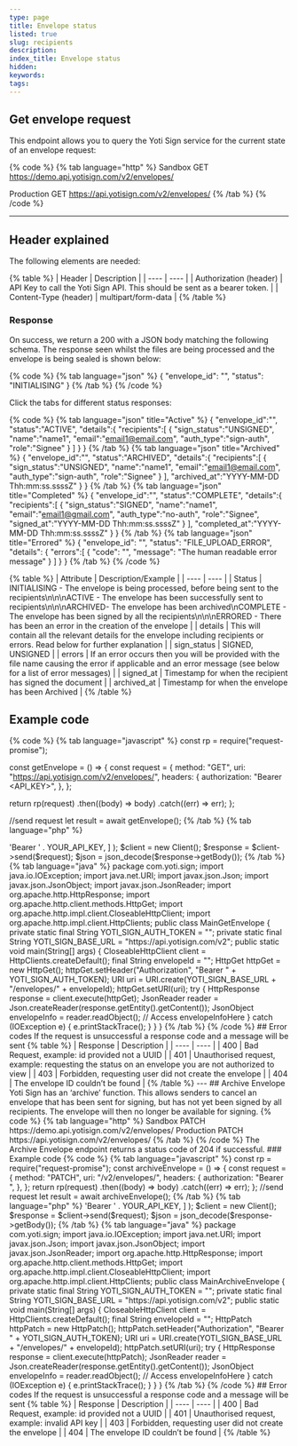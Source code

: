 ```yaml
---
type: page
title: Envelope status
listed: true
slug: recipients
description: 
index_title: Envelope status
hidden: 
keywords: 
tags: 
---
```


## Get envelope request

This endpoint allows you to query the Yoti Sign service for the current state of an envelope request:

{% code %}
{% tab language="http" %}
Sandbox GET https://demo.api.yotisign.com/v2/envelopes/<envelopeId>

Production GET https://api.yotisign.com/v2/envelopes/<envelopeId>
{% /tab %}
{% /code %}

---

## Header explained

The following elements are needed:

{% table %}
| Header | Description | 
| ---- | ---- | 
| Authorization (header) | API Key to call the Yoti Sign API. This should be sent as a bearer token. | 
| Content-Type (header) | multipart/form-data | 
{% /table %}

### Response

On success, we return a 200 with a JSON body matching the following schema. The response seen whilst the files are being processed and the envelope is being sealed is shown below:

{% code %}
{% tab language="json" %}
{
    "envelope_id": "<envelopeId>",
    "status": "INITIALISING"
}
{% /tab %}
{% /code %}

Click the tabs for different status responses:

{% code %}
{% tab language="json" title="Active" %}
{
   "envelope_id":"<envelopeId>",
   "status":"ACTIVE",
   "details":{
      "recipients":[
         {
            "sign_status":"UNSIGNED",
            "name":"name1",
            "email":"email1@email.com",
            "auth_type":"sign-auth",
            "role":"Signee"
         }
      ]
   }
}
{% /tab %}
{% tab language="json" title="Archived" %}
{
   "envelope_id":"<env id>",
   "status":"ARCHIVED",
   "details":{
      "recipients":[
         {
            "sign_status":"UNSIGNED",
            "name":"name1",
            "email":"email1@email.com",
            "auth_type":"sign-auth",
            "role":"Signee"
         }
      ],
      "archived_at":"YYYY-MM-DD Thh:mm:ss.ssssZ"
   }
}
{% /tab %}
{% tab language="json" title="Completed" %}
{
   "envelope_id":"<envelopeId>",
   "status":"COMPLETE",
   "details":{
      "recipients":[
         {
            "sign_status":"SIGNED",
            "name":"name1",
            "email":"email1@gmail.com",
            "auth_type":"no-auth",
            "role":"Signee",
            "signed_at":"YYYY-MM-DD Thh:mm:ss.ssssZ"
         }
      ],
      "completed_at":"YYYY-MM-DD Thh:mm:ss.ssssZ"
   }
}
{% /tab %}
{% tab language="json" title="Errored" %}
{
	"envelope_id": "<envelopeId>",
	"status": "FILE_UPLOAD_ERROR",
	"details": {
		"errors":[
			{
				"code": "<error code>",
				"message": "The human readable error message"
			}
		]
	}
}
{% /tab %}
{% /code %}

{% table %}
| Attribute | Description/Example | 
| ---- | ---- | 
| Status | INITIALISING - The envelope is being processed, before being sent to the recipients\n\n\nACTIVE - The envelope has been successfully sent to recipients\n\n\nARCHIVED- The envelope has been archived\nCOMPLETE - The envelope has been signed by all the recipients\n\n\nERRORED - There has been an error in the creation of the envelope | 
| details | This will contain all the relevant details for the envelope including recipients or errors. Read below for further explanation | 
| sign_status | SIGNED, UNSIGNED | 
| errors | If an error occurs then you will be provided with the file name causing the error if applicable and an error message (see below for a list of error messages) | 
| signed_at | Timestamp for when the recipient has signed the document | 
| archived_at | Timestamp for when the envelope has been Archived | 
{% /table %}

## Example code

{% code %}
{% tab language="javascript" %}
const rp = require("request-promise");

const getEnvelope = () => {
  const request = {
    method: "GET",
    uri: "https://api.yotisign.com/v2/envelopes/<envelopeId>",
    headers: {
      authorization: "Bearer <API_KEY>",
    },
  };

  return rp(request)
    .then((body) => body)
    .catch((err) => err);
};

//send request
let result = await getEnvelope();
{% /tab %}
{% tab language="php" %}
<?php

use GuzzleHttp\Client;
use GuzzleHttp\Psr7\Request;

$request = new Request(
    'GET',
    API_BASE_URL . "/envelopes/{$envelope_id}",
    [
        'Authorization' => 'Bearer ' . YOUR_API_KEY,
    ]
);

$client = new Client();
$response = $client->send($request);

$json = json_decode($response->getBody());
{% /tab %}
{% tab language="java" %}
package com.yoti.sign;

import java.io.IOException;
import java.net.URI;

import javax.json.Json;
import javax.json.JsonObject;
import javax.json.JsonReader;

import org.apache.http.HttpResponse;
import org.apache.http.client.methods.HttpGet;
import org.apache.http.impl.client.CloseableHttpClient;
import org.apache.http.impl.client.HttpClients;

public class MainGetEnvelope {

    private static final String YOTI_SIGN_AUTH_TOKEN = "<YOUR_AUTH_TOKEN>";
    private static final String YOTI_SIGN_BASE_URL = "https://api.yotisign.com/v2";

    public static void main(String[] args) {
        CloseableHttpClient client = HttpClients.createDefault();

        final String envelopeId = "<YOUR_ENVELOPE_ID>";

        HttpGet httpGet = new HttpGet();
        httpGet.setHeader("Authorization", "Bearer " + YOTI_SIGN_AUTH_TOKEN);

        URI uri = URI.create(YOTI_SIGN_BASE_URL + "/envelopes/" + envelopeId);
        httpGet.setURI(uri);

        try {
            HttpResponse response = client.execute(httpGet);
            JsonReader reader = Json.createReader(response.getEntity().getContent());

            JsonObject envelopeInfo = reader.readObject(); // Access envelopeInfoHere
        } catch (IOException e) {
            e.printStackTrace();
        }
    }
}
{% /tab %}
{% /code %}

## Error codes

If the request is unsuccessful a response code and a message will be sent

{% table %}
| Response | Description | 
| ---- | ---- | 
| 400 | Bad Request, example: id provided not a UUID | 
| 401 | Unauthorised request, example: requesting the status on an envelope you are not authorized to view | 
| 403 | Forbidden, requesting user did not create the envelope | 
| 404 | The envelope ID couldn’t be found | 
{% /table %}

---

## Archive Envelope

Yoti Sign has an ‘archive’ function. This allows senders to cancel an envelope that has been sent for signing, but has not yet been signed by all recipients. The envelope will then no longer be available for signing.

{% code %}
{% tab language="http" %}
Sandbox PATCH https://demo.api.yotisign.com/v2/envelopes/<envelopeId>

Production PATCH https://api.yotisign.com/v2/envelopes/<envelopeId>
{% /tab %}
{% /code %}

The Archive Envelope endpoint returns a status code of 204 if successful.

### Example code

{% code %}
{% tab language="javascript" %}
const rp = require("request-promise");
const archiveEnvelope = () => {
  const request = {
    method: "PATCH",
    uri: "<BASE_URL>/v2/envelopes/<envelopeId>",
    headers: {
      authorization: "Bearer <API_KEY>",
    },
  };

  return rp(request)
    .then((body) => body)
    .catch((err) => err);
};

//send request
let result = await archiveEnvelope();
{% /tab %}
{% tab language="php" %}
<?php

use GuzzleHttp\Client;
use GuzzleHttp\Psr7\Request;

$request = new Request(
    'PATCH',
    API_BASE_URL . "/envelopes/{$envelope_id}",
    [
        'Authorization' => 'Bearer ' . YOUR_API_KEY,
    ]
);

$client = new Client();
$response = $client->send($request);

$json = json_decode($response->getBody());
{% /tab %}
{% tab language="java" %}
package com.yoti.sign;

import java.io.IOException;
import java.net.URI;

import javax.json.Json;
import javax.json.JsonObject;
import javax.json.JsonReader;

import org.apache.http.HttpResponse;
import org.apache.http.client.methods.HttpGet;
import org.apache.http.impl.client.CloseableHttpClient;
import org.apache.http.impl.client.HttpClients;

public class MainArchiveEnvelope {

    private static final String YOTI_SIGN_AUTH_TOKEN = "<YOUR_AUTH_TOKEN>";
    private static final String YOTI_SIGN_BASE_URL = "https://api.yotisign.com/v2";

    public static void main(String[] args) {
        CloseableHttpClient client = HttpClients.createDefault();

        final String envelopeId = "<YOUR_ENVELOPE_ID>";

        HttpPatch httpPatch = new HttpPatch();
        httpPatch.setHeader("Authorization", "Bearer " + YOTI_SIGN_AUTH_TOKEN);

        URI uri = URI.create(YOTI_SIGN_BASE_URL + "/envelopes/" + envelopeId);
        httpPatch.setURI(uri);

        try {
            HttpResponse response = client.execute(httpPatch);
            JsonReader reader = Json.createReader(response.getEntity().getContent());

            JsonObject envelopeInfo = reader.readObject(); // Access envelopeInfoHere
        } catch (IOException e) {
            e.printStackTrace();
        }
    }
}
{% /tab %}
{% /code %}

## Error codes

If the request is unsuccessful a response code and a message will be sent

{% table %}
| Response | Description | 
| ---- | ---- | 
| 400 | Bad Request, example: id provided not a UUID | 
| 401 | Unauthorised request, example: invalid API key | 
| 403 | Forbidden, requesting user did not create the envelope | 
| 404 | The envelope ID couldn’t be found | 
{% /table %}